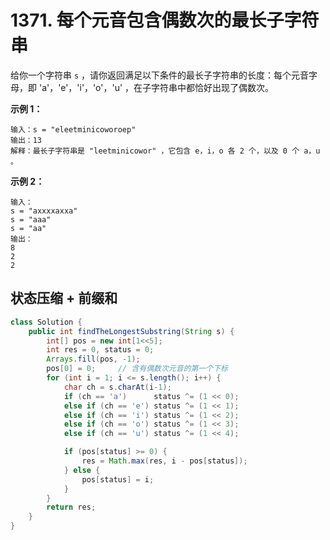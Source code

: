 # 1371. 每个元音包含偶数次的最长子字符串

给你一个字符串 `s` ，请你返回满足以下条件的最长子字符串的长度：每个元音字母，即 'a'，'e'，'i'，'o'，'u' ，在子字符串中都恰好出现了偶数次。

**示例 1：**

```
输入：s = "eleetminicoworoep"
输出：13
解释：最长子字符串是 "leetminicowor" ，它包含 e，i，o 各 2 个，以及 0 个 a，u 。
```

**示例 2：**
```
输入：
s = "axxxxaxxa"
s = "aaa"
s = "aa"
输出：
8
2
2
```

## 状态压缩 + 前缀和

```java
class Solution {
    public int findTheLongestSubstring(String s) {
        int[] pos = new int[1<<5];
        int res = 0, status = 0;
        Arrays.fill(pos, -1);
        pos[0] = 0;     // 含有偶数次元音的第一个下标
        for (int i = 1; i <= s.length(); i++) {
            char ch = s.charAt(i-1);
            if (ch == 'a')      status ^= (1 << 0);
            else if (ch == 'e') status ^= (1 << 1);
            else if (ch == 'i') status ^= (1 << 2);
            else if (ch == 'o') status ^= (1 << 3);
            else if (ch == 'u') status ^= (1 << 4);

            if (pos[status] >= 0) {
                res = Math.max(res, i - pos[status]);
            } else {
                pos[status] = i;
            }
        }
        return res;
    }
}
```

